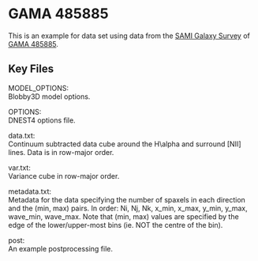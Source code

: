 # GAMA 485885

This is an example for data set using data from the [SAMI Galaxy Survey](https://sami-survey.org/) of [GAMA 485885](http://www.gama-survey.org/dr3/tools/sov.php).

## Key Files

MODEL_OPTIONS:  
Blobby3D model options.

OPTIONS:  
DNEST4 options file.

data.txt:  
Continuum subtracted data cube around the H\alpha and surround [NII] lines. Data is in row-major order.

var.txt:  
Variance cube in row-major order.

metadata.txt:  
Metadata for the data specifying the number of spaxels in each direction and the (min, max) pairs. In order: Ni, Nj, Nk, x_min, x_max, y_min, y_max, wave_min, wave_max. Note that (min, max) values are specified by the edge of the lower/upper-most bins (ie. NOT the centre of the bin).

post:  
An example postprocessing file.